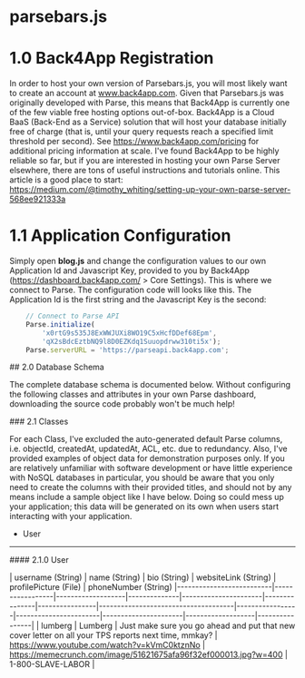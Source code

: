 # parsebars.js

# 1.0 Back4App Registration

In order to host your own version of Parsebars.js, you will most likely want to create an account at www.back4app.com. Given that Parsebars.js was originally developed with Parse, this means that Back4App is currently one of the few viable free hosting options out-of-box. Back4App is a Cloud BaaS (Back-End as a Service) solution that will host your database initially free of charge (that is, until your query requests reach a specified limit threshold per second). See https://www.back4app.com/pricing for additional pricing information at scale. I've found Back4App to be highly reliable so far, but if you are interested in hosting your own Parse Server elsewhere, there are tons of useful instructions and tutorials online. This article is a good place to start: https://medium.com/@timothy_whiting/setting-up-your-own-parse-server-568ee921333a

# 1.1 Application Configuration

Simply open **blog.js** and change the configuration values to our own Application Id and Javascript Key, provided to you by Back4App (https://dashboard.back4app.com/ > Core Settings). This is where we connect to Parse. The configuration code will looks like this. The Application Id is the first string and the Javascript Key is the second:

```javascript
    // Connect to Parse API
    Parse.initialize(
        'x0rtG9s535J8ExWWJUXi8WO19C5xHcfDDef68Epm',
        'qX2sBdcEztbNQ9l8D0EZKdq1Suuopdrww310ti5x');
    Parse.serverURL = 'https://parseapi.back4app.com';
 ```

<a name="schema"/>
## 2.0 Database Schema

The complete database schema is documented below. Without configuring the following classes and attributes in your own Parse dashboard, downloading the source code probably won't be much help!

<a name="classes"/>
### 2.1 Classes

For each Class, I've excluded the auto-generated default Parse columns, i.e. objectId, createdAt, updatedAt, ACL, etc. due to redundancy. Also, I've provided examples of object data for demonstration purposes only. If you are relatively unfamiliar with software development or have little experience with NoSQL databases in particular, you should be aware that you only need to create the columns with their provided titles, and should not by any means include a sample object like I have below. Doing so could mess up your application; this data will be generated on its own when users start interacting with your application.

* User

<hr>

<a name="user"/>
#### 2.1.0 User

| username (String) | name (String) | bio (String) | websiteLink (String) | profilePicture (File) | phoneNumber (String)
|--------------------------|-----------------|-------------------|--------------|----------------------|---------------|----------------|-------------------------------------|-----------------|-----------------------|----------------------|-------------------|----------------|
| lumberg | Lumberg | Just make sure you go ahead and put that new cover letter on all your TPS reports next time, mmkay? | https://www.youtube.com/watch?v=kVmC0ktznNo | https://memecrunch.com/image/51621675afa96f32ef000013.jpg?w=400 | 1-800-SLAVE-LABOR |
